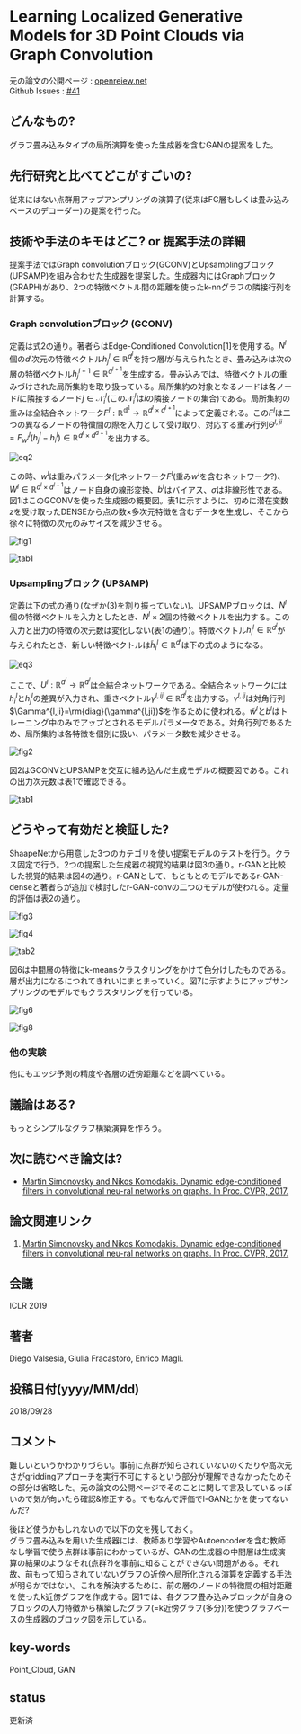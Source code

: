 # Learning Localized Generative Models for 3D Point Clouds via Graph Convolution

元の論文の公開ページ : [openreiew.net](https://openreview.net/forum?id=SJeXSo09FQ)  
Github Issues : [#41](https://github.com/Obarads/obarads.github.io/issues/41)

## どんなもの?
グラフ畳み込みタイプの局所演算を使った生成器を含むGANの提案をした。

## 先行研究と比べてどこがすごいの?
従来にはない点群用アップアンプリングの演算子(従来はFC層もしくは畳み込みベースのデコーダー)の提案を行った。

## 技術や手法のキモはどこ? or 提案手法の詳細
提案手法ではGraph convolutionブロック(GCONV)とUpsamplingブロック(UPSAMP)を組み合わせた生成器を提案した。生成器内にはGraphブロック(GRAPH)があり、2つの特徴ベクトル間の距離を使ったk-nnグラフの隣接行列を計算する。

### Graph convolutionブロック (GCONV)
定義は式2の通り。著者らはEdge-Conditioned Convolution[1]を使用する。$N^l$個の$d^l$次元の特徴ベクトル$h_ j^l\in \mathbb{R}^{d^l}$を持つ層$l$が与えられたとき、畳み込みは次の層の特徴ベクトル$h_ j^{l+1}\in\mathbb{R}^{d^{l+1} }$を生成する。畳み込みでは、特徴ベクトルの重みづけされた局所集約を取り扱っている。局所集約の対象となるノードは各ノード$i$に隣接するノード$j\in\mathcal{N}_ i^l$(この$\mathcal{N}_ i^l$は$i$の隣接ノードの集合)である。局所集約の重みは全結合ネットワーク$F^l:\mathbb{R^{d^l} }\to\mathbb{R}^{d^l \times d^{l+1} }$によって定義される。この$F^l$は二つの異なるノードの特徴間の際を入力として受け取り、対応する重み行列$\Theta^{l,ji}=F_ {w^l}^l(h_ j^l-h_ i^l)\in\mathbb{R}^{d^l\times d^{d+1} }$を出力する。

![eq2](img/LLGMf3PCvGC/eq2.png)

この時、$w^l$は重みパラメータ化ネットワーク$F^l$(重み$w^l$を含むネットワーク?)、$W^l\in\mathbb{R}^{d^l\times d^{l+1} }$はノード自身の線形変換、$b^l$はバイアス、$\sigma$は非線形性である。  
図1はこのGCONVを使った生成器の概要図。表1に示すように、初めに潜在変数$z$を受け取ったDENSEから点の数$\times$多次元特徴を含むデータを生成し、そこから徐々に特徴の次元のみサイズを減少させる。

![fig1](img/LLGMf3PCvGC/fig1.png)

![tab1](img/LLGMf3PCvGC/tab1.png)

### Upsamplingブロック (UPSAMP)
定義は下の式の通り(なぜか(3)を割り振っていない)。UPSAMPブロックは、$N^l$個の特徴ベクトルを入力としたとき、$N^l\times2$個の特徴ベクトルを出力する。この入力と出力の特徴の次元数は変化しない(表1の通り)。特徴ベクトル$h_ i^l\in\mathbb{R}^{d^l}$が与えられたとき、新しい特徴ベクトルは$\tilde{h}_ i^l\in\mathbb{R}^{d^l}$は下の式のようになる。

![eq3](img/LLGMf3PCvGC/eq3.png)

ここで、$U^l:\mathbb{R}^{d^l}\to\mathbb{R}^{d^l}$は全結合ネットワークである。全結合ネットワークには$h_ i^l$と$h_ j^l$の差異が入力され、重さベクトル$\gamma^{l,ij}\in \mathbb{R}^{d^l}$を出力する。$\gamma^{l,ij}$は対角行列$\Gamma^{l,ji}=\rm{diag}(\gamma^{l,ji})$を作るために使われる。$\tilde{w}^l$と$b^l$はトレーニング中のみでアップとされるモデルパラメータである。対角行列であるため、局所集約は各特徴を個別に扱い、パラメータ数を減少させる。

![fig2](img/LLGMf3PCvGC/fig2.png)

図2はGCONVとUPSAMPを交互に組み込んだ生成モデルの概要図である。これの出力次元数は表1で確認できる。

![tab1](img/LLGMf3PCvGC/tab1.png)

## どうやって有効だと検証した?
ShaapeNetから用意した3つのカテゴリを使い提案モデルのテストを行う。クラス固定で行う。2つの提案した生成器の視覚的結果は図3の通り。r-GANと比較した視覚的結果は図4の通り。r-GANとして、もともとのモデルであるr-GAN-denseと著者らが追加で検討したr-GAN-convの二つのモデルが使われる。定量的評価は表2の通り。

![fig3](img/LLGMf3PCvGC/fig3.png)

![fig4](img/LLGMf3PCvGC/fig4.png)

![tab2](img/LLGMf3PCvGC/tab2.png)

図6は中間層の特徴にk-meansクラスタリングをかけて色分けしたものである。層が出力になるにつれてきれいにまとまっていく。図7に示すようにアップサンプリングのモデルでもクラスタリングを行っている。

![fig6](img/LLGMf3PCvGC/fig6.png)

![fig8](img/LLGMf3PCvGC/fig8.png)


### 他の実験
他にもエッジ予測の精度や各層の近傍距離などを調べている。

## 議論はある?
もっとシンプルなグラフ構築演算を作ろう。

## 次に読むべき論文は?
- [Martin Simonovsky and Nikos Komodakis. Dynamic edge-conditioned filters in convolutional neu-ral networks on graphs. In Proc. CVPR, 2017.](https://arxiv.org/abs/1704.02901)

## 論文関連リンク
1. [Martin Simonovsky and Nikos Komodakis. Dynamic edge-conditioned filters in convolutional neu-ral networks on graphs. In Proc. CVPR, 2017.](https://arxiv.org/abs/1704.02901)

## 会議
ICLR 2019

## 著者
Diego Valsesia, Giulia Fracastoro, Enrico Magli.

## 投稿日付(yyyy/MM/dd)
2018/09/28

## コメント
難しいというかわかりづらい。事前に点群が知らされていないのくだりや高次元さがgriddingアプローチを実行不可にするという部分が理解できなかったためその部分は省略した。元の論文の公開ページでそのことに関して言及しているっぽいので気が向いたら確認&修正する。でもなんで評価でl-GANとかを使ってないんだ?

後ほど使うかもしれないので以下の文を残しておく。  
グラフ畳み込みを用いた生成器には、教師あり学習やAutoencoderを含む教師なし学習で使う点群は事前にわかっているが、GANの生成器の中間層は生成演算の結果のようなそれ(点群?)を事前に知ることができない問題がある。それ故、前もって知らされていないグラフの近傍へ局所化される演算を定義する手法が明らかではない。これを解決するために、前の層のノードの特徴間の相対距離を使ったk近傍グラフを作成する。図1では、各グラフ畳み込みブロックが自身のブロックの入力特徴から構築したグラフ(=k近傍グラフ(多分))を使うグラフベースの生成器のブロック図を示している。


## key-words
Point_Cloud, GAN

## status
更新済
